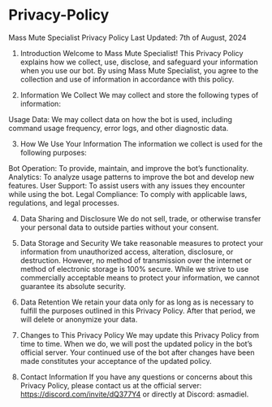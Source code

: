 # Privacy-Policy

Mass Mute Specialist Privacy Policy
Last Updated: 7th of August, 2024

1. Introduction
Welcome to Mass Mute Specialist! This Privacy Policy explains how we collect, use, disclose, and safeguard your information when you use our bot. By using Mass Mute Specialist, you agree to the collection and use of information in accordance with this policy.

3. Information We Collect
We may collect and store the following types of information:

Usage Data: We may collect data on how the bot is used, including command usage frequency, error logs, and other diagnostic data.

3. How We Use Your Information
The information we collect is used for the following purposes:

Bot Operation: To provide, maintain, and improve the bot’s functionality.
Analytics: To analyze usage patterns to improve the bot and develop new features.
User Support: To assist users with any issues they encounter while using the bot.
Legal Compliance: To comply with applicable laws, regulations, and legal processes.

4. Data Sharing and Disclosure
We do not sell, trade, or otherwise transfer your personal data to outside parties without your consent.

6. Data Storage and Security
We take reasonable measures to protect your information from unauthorized access, alteration, disclosure, or destruction. However, no method of transmission over the internet or method of electronic storage is 100% secure. While we strive to use commercially acceptable means to protect your information, we cannot guarantee its absolute security.

7. Data Retention
We retain your data only for as long as is necessary to fulfill the purposes outlined in this Privacy Policy. After that period, we will delete or anonymize your data.

8. Changes to This Privacy Policy
We may update this Privacy Policy from time to time. When we do, we will post the updated policy in the bot’s official server. Your continued use of the bot after changes have been made constitutes your acceptance of the updated policy.

9. Contact Information
If you have any questions or concerns about this Privacy Policy, please contact us at the official server: https://discord.com/invite/dQ377Y4 or directly at Discord: asmadiel.
